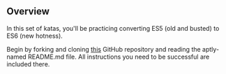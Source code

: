 Overview
--------

In this set of katas, you'll be practicing converting ES5 (old and busted) to ES6 (new hotness).

  
Begin by forking and cloning [this](https://github.com/KenzieAcademy/es6-katas) GitHub repository and reading the aptly-named README.md file. All instructions you need to be successful are included there.